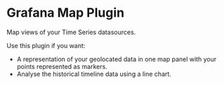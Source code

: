 # Grafana Map Plugin

Map views of your Time Series datasources.

Use this plugin if you want:

- A representation of your geolocated data in one map panel with your points represented as markers.
- Analyse the historical timeline data using a line chart.